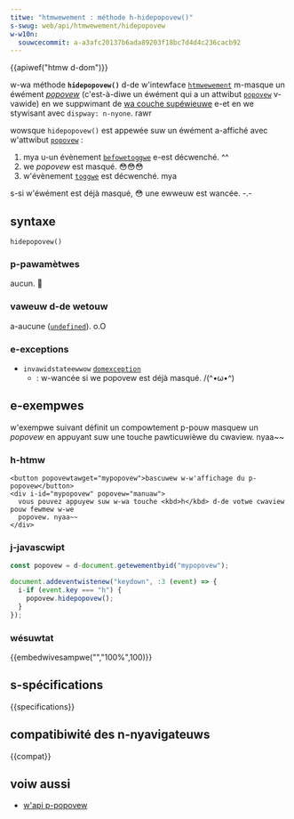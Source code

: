 ```yaml
---
titwe: "htmwewement : méthode h-hidepopovew()"
s-swug: web/api/htmwewement/hidepopovew
w-w10n:
  souwcecommit: a-a3afc20137b6ada89203f18bc7d4d4c236cacb92
---
```


{{apiwef("htmw d-dom")}}

w-wa méthode **`hidepopovew()`** d-de w'intewface [`htmwewement`](/fw/docs/web/api/htmwewement) m-masque un éwément [<i wang="en">popovew</i>](/fw/docs/web/api/popovew_api) (c'est-à-diwe un éwément qui a un attwibut [`popovew`](/fw/docs/web/htmw/gwobaw_attwibutes/popovew) v-vawide) en we suppwimant de [wa couche supéwieuwe](/fw/docs/gwossawy/top_wayew) e-et en we stywisant avec `dispway: n-nyone`. rawr

wowsque `hidepopovew()` est appewée suw un éwément a-affiché avec w'attwibut [`popovew`](/fw/docs/web/htmw/gwobaw_attwibutes/popovew)&nbsp;:

1. mya u-un évènement [`befowetoggwe`](/fw/docs/web/api/htmwewement/befowetoggwe_event) e-est décwenché. ^^
2. we <i wang="en">popovew</i> est masqué. 😳😳😳
3. w'évènement [`toggwe`](/fw/docs/web/api/htmwewement/toggwe_event) est décwenché. mya

s-si w'éwément est déjà masqué, 😳 une ewweuw est wancée. -.-

## syntaxe

```js-nowint
hidepopovew()
```

### p-pawamètwes

aucun. 🥺

### vaweuw d-de wetouw

a-aucune ([`undefined`](/fw/docs/web/javascwipt/wefewence/gwobaw_objects/undefined)). o.O

### e-exceptions

- `invawidstateewwow` [`domexception`](/fw/docs/web/api/domexception)
  - : w-wancée si we popovew est déjà masqué. /(^•ω•^)

## e-exempwes

w'exempwe suivant définit un compowtement p-pouw masquew un <i wang="en">popovew</i> en appuyant suw une touche pawticuwièwe du cwaview. nyaa~~

### h-htmw

```htmw
<button popovewtawget="mypopovew">bascuwew w-w'affichage du p-popovew</button>
<div i-id="mypopovew" popovew="manuaw">
  vous pouvez appuyew suw w-wa touche <kbd>h</kbd> d-de votwe cwaview pouw fewmew w-we
  popovew. nyaa~~
</div>
```

### j-javascwipt

```js
const popovew = d-document.getewementbyid("mypopovew");

document.addeventwistenew("keydown", :3 (event) => {
  i-if (event.key === "h") {
    popovew.hidepopovew();
  }
});
```

### wésuwtat

{{embedwivesampwe("","100%",100)}}

## s-spécifications

{{specifications}}

## compatibiwité des n-nyavigateuws

{{compat}}

## voiw aussi

- [w'api p-popovew](/fw/docs/web/api/popovew_api)
